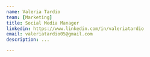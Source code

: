 ```yaml
---
name: Valeria Tardio
team: [Marketing]
title: Social Media Manager
linkedin: https://www.linkedin.com/in/valeriatardio
email: valeriatardio05@gmail.com
description: ...

---
```

